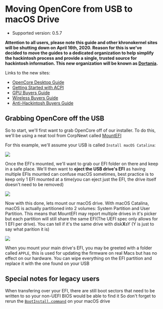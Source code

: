 # Moving OpenCore from USB to macOS Drive

* Supported version: 0.5.7

**Attention to all users, please note this guide and other khronokernel sites will be shutting down on April 16th, 2020. Reason for this is we've decided to move the guides to a dedicated organization to help simplify the hackintosh process and provide a single, trusted source for hackintosh information. This new organization will be known as [Dortania](https://github.com/dortania).**

Links to the new sites:

* [OpenCore Desktop Guide](https://dortania.github.io/OpenCore-Desktop-Guide/)
* [Getting Started with ACPI](https://dortania.github.io/Getting-Started-With-ACPI/)
* [GPU Buyers Guide](https://dortania.github.io/GPU-Buyers-Guide/)
* [Wireless Buyers Guide](https://dortania.github.io/Wireless-Buyers-Guide/)
* [Anti-Hackintosh Buyers Guide](https://dortania.github.io/Anti-Hackintosh-Buyers-Guide/)

## Grabbing OpenCore off the USB

So to start, we'll first want to grab OpenCore off of our installer. To do this, we'll be using a neat tool from CorpNewt called [MountEFI](https://github.com/corpnewt/MountEFI)

For this example, we'll assume your USB is called `Install macOS Catalina`:

![](https://cdn.discordapp.com/attachments/683011276938543134/684629962539663390/Screen_Shot_2020-03-03_at_10.13.56_PM.png)

Once the EFI's mounted, we'll want to grab our EFI folder on there and keep in a safe place. We'll then want to **eject the USB drive's EFI** as having multiple EFIs mounted can confuse macOS sometimes, best practice is to keep only 1 EFI mounted at a time(you can eject just the EFI, the drive itself doesn't need to be removed)

![](https://cdn.discordapp.com/attachments/683011276938543134/684634974753652970/Screen_Shot_2020-03-03_at_10.34.15_PM.png)

Now with this done, lets mount our macOS drive. With macOS Catalina, macOS is actually partitioned into 2 volumes: System Partition and User Partition. This means that MountEFI may report multiple drives in it's picker but each partition will still share the same EFI(The UEFI spec only allows for 1 EFI per drive). You can tell if it's the same drive with disk**X**sY (Y is just to say what parition it is)

![](https://cdn.discordapp.com/attachments/683011276938543134/684635377297915932/Screen_Shot_2020-03-03_at_10.22.20_PM.png)

When you mount your main drive's EFI, you may be greeted with a folder called `APPLE`, this is used for updating the firmware on real Macs but has no effect on our hardware. You can wipe everything on the EFI partition and replace it with the one found on your USB


## Special notes for legacy users

When transfering over your EFI, there are still boot sectors that need to be written to so your non-UEFI BIOS would be able to find it So don't forget to rerun the [`BootInstall.command`](/extras/legacy.md) on your macOS drive


